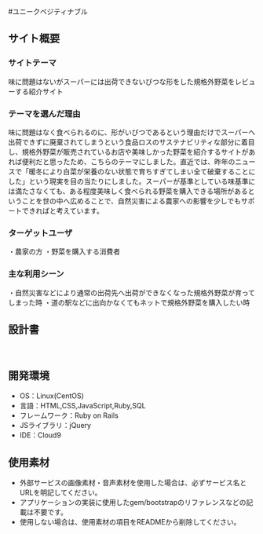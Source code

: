 #ユニークベジティナブル

## サイト概要
### サイトテーマ
<!--何を『目的』とし、どのような『分類』なのかを簡潔に書く-->
​味に問題はないがスーパーには出荷できないびつな形をした規格外野菜をレビューする紹介サイト
### テーマを選んだ理由
<!--なぜこのようなテーマにしたかを説明する-->
味に問題はなく食べられるのに、形がいびつであるという理由だけでスーパーへ出荷できずに廃棄されてしまうという食品ロスのサステナビリティな部分に着目し、規格外野菜が販売されているお店や美味しかった野菜を紹介するサイトがあれば便利だと思ったため、こちらのテーマにしました。直近では、昨年のニュースで「暖冬により白菜が栄養のない状態で育ちすぎてしまい全て破棄することにした」という現実を目の当たりにしました。スーパーが基準としている味基準には満たさなくても、ある程度美味しく食べられる野菜を購入できる場所があるということを世の中へ広めることで、自然災害による農家への影響を少しでもサポートできればと考えています。
### ターゲットユーザ
<!--誰に使ってもらうかを具体的に記載する-->
・農家の方
・野菜を購入する消費者
### 主な利用シーン
<!--どのような時に使うのかの状況を記載すること-->
・自然災害などにより通常の出荷先へ出荷ができなくなった規格外野菜が育ってしまった時
・道の駅などに出向かなくてもネットで規格外野菜を購入したい時
## 設計書
<!--テーマを設定・提出する時点では不要です-->
​
## 開発環境
- OS：Linux(CentOS)
- 言語：HTML,CSS,JavaScript,Ruby,SQL
- フレームワーク：Ruby on Rails
- JSライブラリ：jQuery
- IDE：Cloud9
​
## 使用素材
- 外部サービスの画像素材・音声素材を使用した場合は、必ずサービス名とURLを明記してください。
- アプリケーションの実装に使用したgem/bootstrapのリファレンスなどの記載は不要です。
- 使用しない場合は、使用素材の項目をREADMEから削除してください。